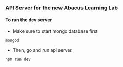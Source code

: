 ### API Server for the new Abacus Learning Lab

#### To run the dev server

* Make sure to start mongo database first
```
mongod
```
* Then, go and run api server.
```
npm run dev
```
